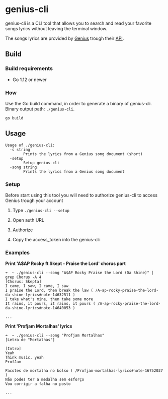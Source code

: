 # genius-cli
genius-cli is a CLI tool that allows you to search and read your favorite songs lyrics without leaving the terminal window.

The songs lyrics are provided by [Genius](https://genius.com/) trough their [API](https://docs.genius.com/).

## Build

### Build requirements

- Go 1.12 or newer

### How
Use the Go build command, in order to generate a binary of genius-cli. Binary output path: `./genius-cli`.

`go build`

## Usage

```
Usage of ./genius-cli:
  -s string
        Prints the lyrics from a Genius song document (short)
  -setup
        Setup genius-cli
  -song string
        Prints the lyrics from a Genius song document
```

### Setup
Before start using this tool you will need to authorize genius-cli to access Genius trough your account

1. Type `./genius-cli --setup`

2. Open auth URL 

3. Authorize

4. Copy the access_token into the genius-cli

### Examples

**Print 'A$AP Rocky ft Skept - Praise the Lord' chorus part**
```
➜  ~ ./genius-cli --song "A$AP Rocky Praise the Lord (Da Shine)" | grep Chorus -A 4
[Chorus: Skepta]
I came, I saw, I came, I saw
I praise the Lord, then break the law ( /A-ap-rocky-praise-the-lord-da-shine-lyrics#note-14632511 )
I take what's mine, then take some more
It rains, it pours, it rains, it pours ( /A-ap-rocky-praise-the-lord-da-shine-lyrics#note-14640053 )

...
```

**Print 'Profjam Mortalhas' lyrics**
```
➜  ~ ./genius-cli --song "Profjam Mortalhas"
[Letra de "Mortalhas"]

[Intro]
Yeah
Think music, yeah
ProfJam

Pacotes de mortalha no bolso ( /Profjam-mortalhas-lyrics#note-16752037 )
Não podes ter a medalha sem esforço
Vou corrigir a falha no posto

...
```
